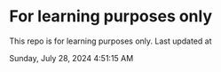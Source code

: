 # For learning purposes only
This repo is for learning purposes only.
Last updated at

Sunday, July 28, 2024 4:51:15 AM

